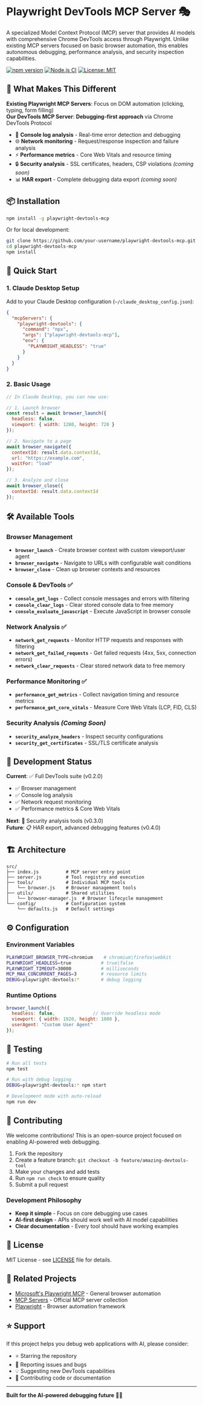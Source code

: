 # Playwright DevTools MCP Server 🎭

A specialized Model Context Protocol (MCP) server that provides AI models with comprehensive Chrome DevTools access through Playwright. Unlike existing MCP servers focused on basic browser automation, this enables autonomous debugging, performance analysis, and security inspection capabilities.

[![npm version](https://badge.fury.io/js/playwright-devtools-mcp.svg)](https://badge.fury.io/js/playwright-devtools-mcp)
[![Node.js CI](https://github.com/your-username/playwright-devtools-mcp/workflows/Node.js%20CI/badge.svg)](https://github.com/your-username/playwright-devtools-mcp/actions)
[![License: MIT](https://img.shields.io/badge/License-MIT-yellow.svg)](https://opensource.org/licenses/MIT)

## 🚀 What Makes This Different

**Existing Playwright MCP Servers**: Focus on DOM automation (clicking, typing, form filling)  
**Our DevTools MCP Server**: **Debugging-first approach** via Chrome DevTools Protocol

- 🐛 **Console log analysis** - Real-time error detection and debugging
- 🌐 **Network monitoring** - Request/response inspection and failure analysis  
- ⚡ **Performance metrics** - Core Web Vitals and resource timing
- 🔒 **Security analysis** - SSL certificates, headers, CSP violations *(coming soon)*
- 📊 **HAR export** - Complete debugging data export *(coming soon)*

## 📦 Installation

```bash
npm install -g playwright-devtools-mcp
```

Or for local development:
```bash
git clone https://github.com/your-username/playwright-devtools-mcp.git
cd playwright-devtools-mcp
npm install
```

## 🔧 Quick Start

### 1. Claude Desktop Setup

Add to your Claude Desktop configuration (`~/claude_desktop_config.json`):

```json
{
  "mcpServers": {
    "playwright-devtools": {
      "command": "npx",
      "args": ["playwright-devtools-mcp"],
      "env": {
        "PLAYWRIGHT_HEADLESS": "true"
      }
    }
  }
}
```

### 2. Basic Usage

```javascript
// In Claude Desktop, you can now use:

// 1. Launch browser
const result = await browser_launch({
  headless: false,
  viewport: { width: 1280, height: 720 }
});

// 2. Navigate to a page
await browser_navigate({
  contextId: result.data.contextId,
  url: "https://example.com",
  waitFor: "load"
});

// 3. Analyze and close
await browser_close({
  contextId: result.data.contextId
});
```

## 🛠️ Available Tools

### Browser Management
- **`browser_launch`** - Create browser context with custom viewport/user agent
- **`browser_navigate`** - Navigate to URLs with configurable wait conditions
- **`browser_close`** - Clean up browser contexts and resources

### Console & DevTools ✅
- **`console_get_logs`** - Collect console messages and errors with filtering
- **`console_clear_logs`** - Clear stored console data to free memory
- **`console_evaluate_javascript`** - Execute JavaScript in browser console

### Network Analysis ✅
- **`network_get_requests`** - Monitor HTTP requests and responses with filtering
- **`network_get_failed_requests`** - Get failed requests (4xx, 5xx, connection errors)
- **`network_clear_requests`** - Clear stored network data to free memory

### Performance Monitoring ✅
- **`performance_get_metrics`** - Collect navigation timing and resource metrics
- **`performance_get_core_vitals`** - Measure Core Web Vitals (LCP, FID, CLS)

### Security Analysis *(Coming Soon)*
- **`security_analyze_headers`** - Inspect security configurations
- **`security_get_certificates`** - SSL/TLS certificate analysis

## 🔄 Development Status

**Current**: ✅ Full DevTools suite (v0.2.0)  
- ✅ Browser management
- ✅ Console log analysis
- ✅ Network request monitoring
- ✅ Performance metrics & Core Web Vitals

**Next**: 🚧 Security analysis tools (v0.3.0)  
**Future**: 📋 HAR export, advanced debugging features (v0.4.0)

## 🏗️ Architecture

```
src/
├── index.js          # MCP server entry point
├── server.js         # Tool registry and execution
├── tools/            # Individual MCP tools
│   └── browser.js    # Browser management tools
├── utils/            # Shared utilities
│   └── browser-manager.js  # Browser lifecycle management
└── config/           # Configuration system
    └── defaults.js   # Default settings
```

## ⚙️ Configuration

### Environment Variables
```bash
PLAYWRIGHT_BROWSER_TYPE=chromium    # chromium|firefox|webkit
PLAYWRIGHT_HEADLESS=true           # true|false
PLAYWRIGHT_TIMEOUT=30000           # milliseconds
MCP_MAX_CONCURRENT_PAGES=3         # resource limits
DEBUG=playwright-devtools:*        # debug logging
```

### Runtime Options
```javascript
browser_launch({
  headless: false,              // Override headless mode
  viewport: { width: 1920, height: 1080 },
  userAgent: "Custom User Agent"
});
```

## 🧪 Testing

```bash
# Run all tests
npm test

# Run with debug logging
DEBUG=playwright-devtools:* npm start

# Development mode with auto-reload
npm run dev
```

## 🤝 Contributing

We welcome contributions! This is an open-source project focused on enabling AI-powered web debugging.

1. Fork the repository
2. Create a feature branch: `git checkout -b feature/amazing-devtools-tool`
3. Make your changes and add tests
4. Run `npm run check` to ensure quality
5. Submit a pull request

### Development Philosophy
- **Keep it simple** - Focus on core debugging use cases
- **AI-first design** - APIs should work well with AI model capabilities  
- **Clear documentation** - Every tool should have working examples

## 📝 License

MIT License - see [LICENSE](LICENSE) file for details.

## 🔗 Related Projects

- [Microsoft's Playwright MCP](https://github.com/microsoft/playwright-mcp) - General browser automation
- [MCP Servers](https://github.com/modelcontextprotocol/servers) - Official MCP server collection
- [Playwright](https://playwright.dev/) - Browser automation framework

## ⭐ Support

If this project helps you debug web applications with AI, please consider:
- ⭐ Starring the repository
- 🐛 Reporting issues and bugs
- 💡 Suggesting new DevTools capabilities
- 🤝 Contributing code or documentation

---

**Built for the AI-powered debugging future** 🤖✨